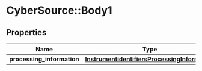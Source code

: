 # CyberSource::Body1

## Properties
Name | Type | Description | Notes
------------ | ------------- | ------------- | -------------
**processing_information** | [**InstrumentidentifiersProcessingInformation**](InstrumentidentifiersProcessingInformation.md) |  | [optional] 


